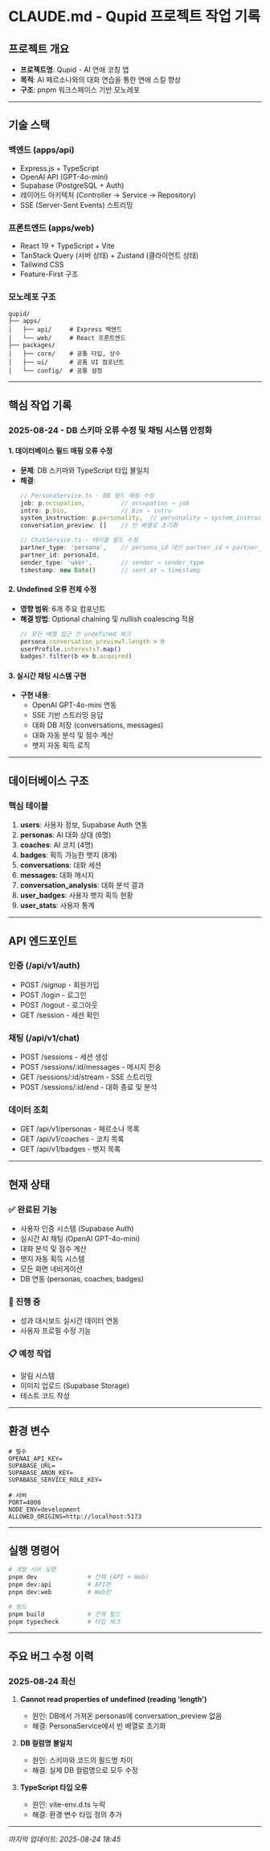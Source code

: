 # CLAUDE.md - Qupid 프로젝트 작업 기록

## 프로젝트 개요
- **프로젝트명**: Qupid - AI 연애 코칭 앱
- **목적**: AI 페르소나와의 대화 연습을 통한 연애 스킬 향상
- **구조**: pnpm 워크스페이스 기반 모노레포

---

## 기술 스택

### 백엔드 (apps/api)
- Express.js + TypeScript
- OpenAI API (GPT-4o-mini)
- Supabase (PostgreSQL + Auth)
- 레이어드 아키텍처 (Controller → Service → Repository)
- SSE (Server-Sent Events) 스트리밍

### 프론트엔드 (apps/web)
- React 19 + TypeScript + Vite
- TanStack Query (서버 상태) + Zustand (클라이언트 상태)
- Tailwind CSS
- Feature-First 구조

### 모노레포 구조
```
qupid/
├── apps/
│   ├── api/     # Express 백엔드
│   └── web/     # React 프론트엔드
├── packages/
│   ├── core/    # 공통 타입, 상수
│   ├── ui/      # 공통 UI 컴포넌트
│   └── config/  # 공통 설정
```

---

## 핵심 작업 기록

### 2025-08-24 - DB 스키마 오류 수정 및 채팅 시스템 안정화

#### 1. 데이터베이스 필드 매핑 오류 수정
- **문제**: DB 스키마와 TypeScript 타입 불일치
- **해결**:
  ```typescript
  // PersonaService.ts - DB 필드 매핑 수정
  job: p.occupation,          // occupation → job
  intro: p.bio,               // bio → intro
  system_instruction: p.personality,  // personality → system_instruction
  conversation_preview: []    // 빈 배열로 초기화
  
  // ChatService.ts - 테이블 필드 수정
  partner_type: 'persona',    // persona_id 대신 partner_id + partner_type
  partner_id: personaId,
  sender_type: 'user',        // sender → sender_type
  timestamp: new Date()       // sent_at → timestamp
  ```

#### 2. Undefined 오류 전체 수정
- **영향 범위**: 6개 주요 컴포넌트
- **해결 방법**: Optional chaining 및 nullish coalescing 적용
  ```typescript
  // 모든 배열 접근 전 undefined 체크
  persona.conversation_preview?.length > 0
  userProfile.interests?.map()
  badges?.filter(b => b.acquired)
  ```

#### 3. 실시간 채팅 시스템 구현
- **구현 내용**:
  - OpenAI GPT-4o-mini 연동
  - SSE 기반 스트리밍 응답
  - 대화 DB 저장 (conversations, messages)
  - 대화 자동 분석 및 점수 계산
  - 뱃지 자동 획득 로직

---

## 데이터베이스 구조

### 핵심 테이블
1. **users**: 사용자 정보, Supabase Auth 연동
2. **personas**: AI 대화 상대 (6명)
3. **coaches**: AI 코치 (4명)
4. **badges**: 획득 가능한 뱃지 (8개)
5. **conversations**: 대화 세션
6. **messages**: 대화 메시지
7. **conversation_analysis**: 대화 분석 결과
8. **user_badges**: 사용자 뱃지 획득 현황
9. **user_stats**: 사용자 통계

---

## API 엔드포인트

### 인증 (/api/v1/auth)
- POST /signup - 회원가입
- POST /login - 로그인
- POST /logout - 로그아웃
- GET /session - 세션 확인

### 채팅 (/api/v1/chat)
- POST /sessions - 세션 생성
- POST /sessions/:id/messages - 메시지 전송
- GET /sessions/:id/stream - SSE 스트리밍
- POST /sessions/:id/end - 대화 종료 및 분석

### 데이터 조회
- GET /api/v1/personas - 페르소나 목록
- GET /api/v1/coaches - 코치 목록
- GET /api/v1/badges - 뱃지 목록

---

## 현재 상태

### ✅ 완료된 기능
- 사용자 인증 시스템 (Supabase Auth)
- 실시간 AI 채팅 (OpenAI GPT-4o-mini)
- 대화 분석 및 점수 계산
- 뱃지 자동 획득 시스템
- 모든 화면 네비게이션
- DB 연동 (personas, coaches, badges)

### 🔧 진행 중
- 성과 대시보드 실시간 데이터 연동
- 사용자 프로필 수정 기능

### 📋 예정 작업
- 알림 시스템
- 이미지 업로드 (Supabase Storage)
- 테스트 코드 작성

---

## 환경 변수

```env
# 필수
OPENAI_API_KEY=
SUPABASE_URL=
SUPABASE_ANON_KEY=
SUPABASE_SERVICE_ROLE_KEY=

# 서버
PORT=4000
NODE_ENV=development
ALLOWED_ORIGINS=http://localhost:5173
```

---

## 실행 명령어

```bash
# 개발 서버 실행
pnpm dev              # 전체 (API + Web)
pnpm dev:api          # API만
pnpm dev:web          # Web만

# 빌드
pnpm build            # 전체 빌드
pnpm typecheck        # 타입 체크
```

---

## 주요 버그 수정 이력

### 2025-08-24 최신
1. **Cannot read properties of undefined (reading 'length')**
   - 원인: DB에서 가져온 personas에 conversation_preview 없음
   - 해결: PersonaService에서 빈 배열로 초기화

2. **DB 컬럼명 불일치**
   - 원인: 스키마와 코드의 필드명 차이
   - 해결: 실제 DB 컬럼명으로 모두 수정

3. **TypeScript 타입 오류**
   - 원인: vite-env.d.ts 누락
   - 해결: 환경 변수 타입 정의 추가

---

*마지막 업데이트: 2025-08-24 18:45*